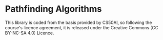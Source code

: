 # Pathfinding Algorithms
 
This library is coded from the basis provided by CS50AI, so following the course's licence agreement, it is released under the Creative Commons (CC BY-NC-SA 4.0) Licence.

